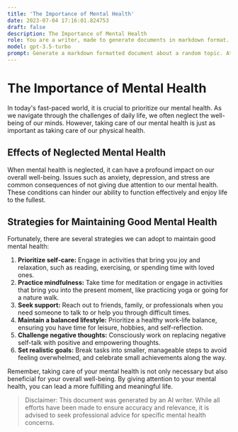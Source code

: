 ```yaml
---
title: 'The Importance of Mental Health'
date: 2023-07-04 17:16:01.824753
draft: false
description: The Importance of Mental Health
role: You are a writer, made to generate documents in markdown format. It is very important that all of the documents you generate are in valid markdown format.
model: gpt-3.5-turbo
prompt: Generate a markdown formatted document about a random topic. At the bottom, include a disclaimer explaining that the document was generated by you. The first line of the document should be the title. Make sure that the entire document is in proper markdown format, using a mix of various tags to make the document visually appealing.
---
```


# The Importance of Mental Health

In today's fast-paced world, it is crucial to prioritize our mental health. As we navigate through the challenges of daily life, we often neglect the well-being of our minds. However, taking care of our mental health is just as important as taking care of our physical health. 

## Effects of Neglected Mental Health

When mental health is neglected, it can have a profound impact on our overall well-being. Issues such as anxiety, depression, and stress are common consequences of not giving due attention to our mental health. These conditions can hinder our ability to function effectively and enjoy life to the fullest.

## Strategies for Maintaining Good Mental Health

Fortunately, there are several strategies we can adopt to maintain good mental health:

1. **Prioritize self-care:** Engage in activities that bring you joy and relaxation, such as reading, exercising, or spending time with loved ones.
2. **Practice mindfulness:** Take time for meditation or engage in activities that bring you into the present moment, like practicing yoga or going for a nature walk.
3. **Seek support:** Reach out to friends, family, or professionals when you need someone to talk to or help you through difficult times.
4. **Maintain a balanced lifestyle:** Prioritize a healthy work-life balance, ensuring you have time for leisure, hobbies, and self-reflection.
5. **Challenge negative thoughts:** Consciously work on replacing negative self-talk with positive and empowering thoughts.
6. **Set realistic goals:** Break tasks into smaller, manageable steps to avoid feeling overwhelmed, and celebrate small achievements along the way.

Remember, taking care of your mental health is not only necessary but also beneficial for your overall well-being. By giving attention to your mental health, you can lead a more fulfilling and meaningful life.

> Disclaimer: This document was generated by an AI writer. While all efforts have been made to ensure accuracy and relevance, it is advised to seek professional advice for specific mental health concerns.